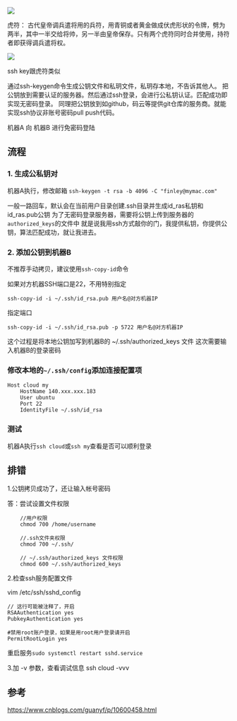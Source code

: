 ![](https://pek3b.qingstor.com/hexo-blog/hexo-blog/20201118110408.png)

虎符： 古代皇帝调兵遣将用的兵符，用青铜或者黄金做成伏虎形状的令牌，劈为两半，其中一半交给将帅，另一半由皇帝保存。只有两个虎符同时合并使用，持符者即获得调兵遣将权。

![](https://pek3b.qingstor.com/hexo-blog/hexo-blog/20201118110516.png)

ssh key跟虎符类似

通过ssh-keygen命令生成公钥文件和私玥文件，私玥存本地，不告诉其他人。
把公钥放到需要认证的服务器。然后通过ssh登录，会进行公私钥认证。匹配成功即实现无密码登录。
同理把公钥放到如github，码云等提供git仓库的服务商。就能实现ssh协议非账号密码pull push代码。

机器A 向 机器B 进行免密码登陆

## 流程

### 1. 生成公私钥对 

机器A执行，修改邮箱 
`ssh-keygen -t rsa -b 4096 -C "finley@mymac.com"`

一般一路回车，默认会在当前用户目录创建.ssh目录并生成id_ras私钥和id_ras.pub公钥
为了无密码登录服务器，需要将公钥上传到服务器的`authorized_keys`的文件中
就是说我用ssh方式敲你的门，我提供私钥，你提供公钥，算法匹配成功，就让我进去。

### 2. 添加公钥到机器B

不推荐手动拷贝，建议使用`ssh-copy-id`命令

如果对方机器SSH端口是22，不用特别指定

`ssh-copy-id -i ~/.ssh/id_rsa.pub 用户名@对方机器IP`

指定端口

`ssh-copy-id -i ~/.ssh/id_rsa.pub -p 5722 用户名@对方机器IP`

这个过程是将本地公钥加写到机器B的 ~/.ssh/authorized_keys 文件
这次需要输入机器B的登录密码

### 修改本地的`~/.ssh/config`添加连接配置项

```
Host cloud my
    HostName 140.xxx.xxx.183
    User ubuntu
    Port 22
    IdentityFile ~/.ssh/id_rsa
```

### 测试
机器A执行`ssh cloud`或`ssh my`查看是否可以顺利登录

## 排错

1.公钥拷贝成功了，还让输入帐号密码

答：尝试设置文件权限
```
    //用户权限
    chmod 700 /home/username

    //.ssh文件夹权限
    chmod 700 ~/.ssh/

    // ~/.ssh/authorized_keys 文件权限
    chmod 600 ~/.ssh/authorized_keys
```
2.检查ssh服务配置文件

vim /etc/ssh/sshd_config

```
// 这行可能被注释了，开启
RSAAuthentication yes
PubkeyAuthentication yes

#禁用root账户登录，如果是用root用户登录请开启
PermitRootLogin yes
```

重启服务`sudo systemctl restart sshd.service`

3.加 -v 参数，查看调试信息
ssh cloud -vvv


## 参考

https://www.cnblogs.com/guanyf/p/10600458.html
